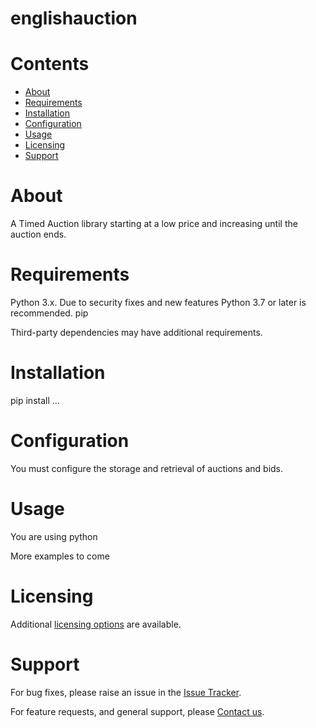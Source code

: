 
englishauction
==============

Contents
========

* [About](#about)
* [Requirements](#requirements)
* [Installation](#installation)
* [Configuration](#configuration)
* [Usage](#usage)
* [Licensing](#licensing)
* [Support](#support)

# About
A Timed Auction library starting at a low price and increasing until the auction ends.

# Requirements
Python 3.x. Due to security fixes and new features Python 3.7 or later is recommended.
pip


Third-party dependencies may have additional requirements.

# Installation
pip install ...


# Configuration
You must configure the storage and retrieval of auctions and bids.

# Usage
You are using python


More examples to come

# Licensing
Additional [licensing options][licensing] are available.

# Support
For bug fixes, please raise an issue in the [Issue Tracker][bugs].

For feature requests, and general support, please [Contact us][contact].



[bugs]: https://github.com/mindpowered/english-auction-python/issues
[contact]: https://mindpowered.dev/support.html?ref=english-auction-python/
[docs]: https://mindpowered.github.io/english-auction-python/
[licensing]: https://mindpowered.dev/?ref=english-auction-python
